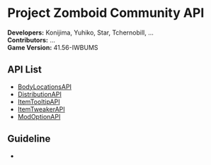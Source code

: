 # Project Zomboid Community API
**Developers:** Konijima, Yuhiko, Star, Tchernobill, ...  
**Contributors:** ...  
**Game Version:** 41.56-IWBUMS  
  
## API List
- [BodyLocationsAPI](https://github.com/Konijima/PZ-Community-API/tree/master/media/lua/client/BodyLocationsAPI)
- [DistributionAPI](https://github.com/Konijima/PZ-Community-API/tree/master/media/lua/server/DistributionAPI)
- [ItemTooltipAPI](https://github.com/Konijima/PZ-Community-API/tree/master/media/lua/client/ItemTooltipAPI)
- [ItemTweakerAPI](https://github.com/Konijima/PZ-Community-API/tree/master/media/lua/client/ItemTweakerAPI)
- [ModOptionAPI](https://github.com/Konijima/PZ-Community-API/tree/master/media/lua/client/ModOptionAPI)

## Guideline
- 
  